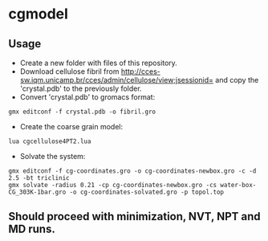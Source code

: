 # cgmodel

## Usage
- Create a new folder with files of this repository.
- Download cellulose fibril from http://cces-sw.iqm.unicamp.br/cces/admin/cellulose/view;jsessionid= and copy the 'crystal.pdb' to the previously folder.
- Convert 'crystal.pdb' to gromacs format:
```
gmx editconf -f crystal.pdb -o fibril.gro
```
- Create the coarse grain model:
```
lua cgcellulose4PT2.lua
```
- Solvate the system:
```
gmx editconf -f cg-coordinates.gro -o cg-coordinates-newbox.gro -c -d 2.5 -bt triclinic
gmx solvate -radius 0.21 -cp cg-coordinates-newbox.gro -cs water-box-CG_303K-1bar.gro -o cg-coordinates-solvated.gro -p topol.top
```

## Should proceed with minimization, NVT, NPT and MD runs.
